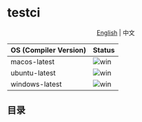 # testci

<p align="center">
  <a href="https://github.com/Jacyking/testci/tree/master/lang/english/README.md">English</a> | <span>中文</span>
</p>

| OS (Compiler Version)                          | Status                                                                                                   |
|------------------------------------------------|----------------------------------------------------------------------------------------------------------|
| macos-latest                                   | ![win](https://github.com/Jacyking/testci/actions/workflows/ci.yml/badge.svg?branch=main)                |
| ubuntu-latest                                  | ![win](https://github.com/Jacyking/testci/actions/workflows/ci.yml/badge.svg?branch=main)                |
| windows-latest                                 | ![win](https://github.com/Jacyking/testci/actions/workflows/ci.yml/badge.svg?branch=main)                |

## 目录